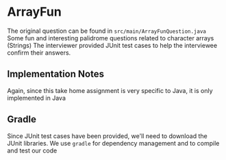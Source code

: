 # ArrayFun

The original question can be found in `src/main/ArrayFunQuestion.java`
Some fun and interesting palidrome questions related to character arrays (Strings)
The interviewer provided JUnit test cases to help the interviewee confirm their answers.

## Implementation Notes

Again, since this take home assignment is very specific to Java, it is only implemented in Java

## Gradle

Since JUnit test cases have been provided, we'll need to download the JUnit libraries. We use `gradle` for dependency management and to compile and test our code
